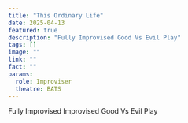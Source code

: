 ```yaml
---
title: "This Ordinary Life"
date: 2025-04-13
featured: true
description: "Fully Improvised Good Vs Evil Play"
tags: []
image: ""
link: ""
fact: ""
params:
  role: Improviser
  theatre: BATS
---
```


Fully Improvised Improvised Good Vs Evil Play
